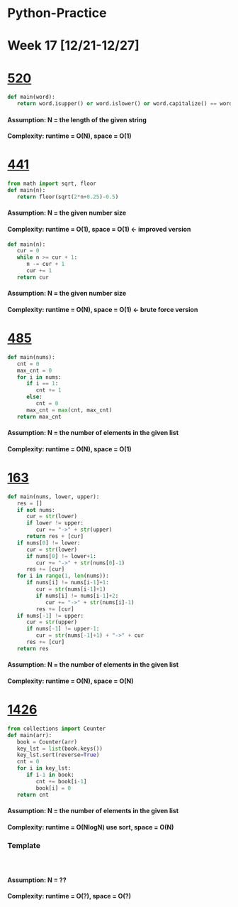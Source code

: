 # Python-Practice

# Week 17 [12/21-12/27]

# [520](https://leetcode.com/problems/detect-capital/)
```python
def main(word):
   return word.isupper() or word.islower() or word.capitalize() == word
```
#### Assumption: N = the length of the given string
#### Complexity: runtime = O(N), space = O(1)

# [441](https://leetcode.com/problems/arranging-coins/)
```python
from math import sqrt, floor
def main(n):
   return floor(sqrt(2*n+0.25)-0.5)
```
#### Assumption: N = the given number size
#### Complexity: runtime = O(1), space = O(1) <- improved version
```python
def main(n):
   cur = 0
   while n >= cur + 1:
      n -= cur + 1
      cur += 1
   return cur
```
#### Assumption: N = the given number size
#### Complexity: runtime = O(N), space = O(1) <- brute force version

# [485](https://leetcode.com/problems/max-consecutive-ones/)
```python
def main(nums):
   cnt = 0
   max_cnt = 0
   for i in nums:
      if i == 1:
         cnt += 1
      else:
         cnt = 0
      max_cnt = max(cnt, max_cnt)
   return max_cnt
```
#### Assumption: N = the number of elements in the given list
#### Complexity: runtime = O(N), space = O(1)

# [163](https://leetcode.com/problems/missing-ranges/)
```python
def main(nums, lower, upper):
   res = []
   if not nums:
      cur = str(lower)
      if lower != upper:
         cur += "->" + str(upper)
      return res + [cur]
   if nums[0] != lower:
      cur = str(lower)
      if nums[0] != lower+1:
         cur += "->" + str(nums[0]-1)
      res += [cur]
   for i in range(1, len(nums)):
      if nums[i] != nums[i-1]+1:
         cur = str(nums[i-1]+1)
         if nums[i] != nums[i-1]+2:
            cur += "->" + str(nums[i]-1)
         res += [cur]
   if nums[-1] != upper:
      cur = str(upper)
      if nums[-1] != upper-1:
         cur = str(nums[-1]+1) + "->" + cur
      res += [cur]
   return res
```
#### Assumption: N = the number of elements in the given list
#### Complexity: runtime = O(N), space = O(N)

# [1426](https://leetcode.com/problems/counting-elements/)
```python
from collections import Counter
def main(arr):
   book = Counter(arr)
   key_lst = list(book.keys())
   key_lst.sort(reverse=True)
   cnt = 0
   for i in key_lst:
      if i-1 in book:
         cnt += book[i-1]
         book[i] = 0
   return cnt
```
#### Assumption: N = the number of elements in the given list
#### Complexity: runtime = O(NlogN) use sort, space = O(N)

### Template
# []()
```python
```
#### Assumption: N = ??
#### Complexity: runtime = O(?), space = O(?)